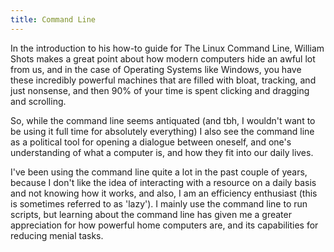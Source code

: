```yaml
---
title: Command Line
---
```

In the introduction to his how-to guide for The Linux Command Line, William Shots makes a great point about how modern computers hide an awful lot from us, and in the case of Operating Systems like Windows, you have these incredibly powerful machines that are filled with bloat, tracking, and just nonsense, and then 90% of your time is spent clicking and dragging and scrolling. 

So, while the command line seems antiquated (and tbh, I wouldn't want to be using it full time for absolutely everything) I also see the command line as a political tool for opening a dialogue between oneself, and one's understanding of what a computer is, and how they fit into our daily lives. 

I've been using the command line quite a lot in the past couple of years, because I don't like the idea of interacting with a resource on a daily basis and not knowing how it works, and also, I am an efficiency enthusiast (this is sometimes referred to as 'lazy'). I mainly use the command line to run scripts, but learning about the command line has given me a greater appreciation for how powerful home computers are, and its capabilities for reducing menial tasks.
